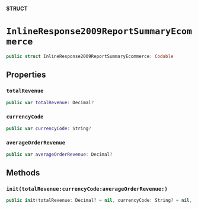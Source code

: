**STRUCT**

# `InlineResponse2009ReportSummaryEcommerce`

```swift
public struct InlineResponse2009ReportSummaryEcommerce: Codable
```

## Properties
### `totalRevenue`

```swift
public var totalRevenue: Decimal?
```

### `currencyCode`

```swift
public var currencyCode: String?
```

### `averageOrderRevenue`

```swift
public var averageOrderRevenue: Decimal?
```

## Methods
### `init(totalRevenue:currencyCode:averageOrderRevenue:)`

```swift
public init(totalRevenue: Decimal? = nil, currencyCode: String? = nil, averageOrderRevenue: Decimal? = nil)
```
